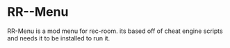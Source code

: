 # RR--Menu
RR-Menu is a mod menu for rec-room. its based off of cheat engine scripts and needs it to be installed to run it.
